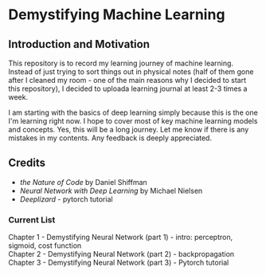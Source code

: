 # Demystifying Machine Learning

## Introduction and Motivation

This repository is to record my learning journey of machine learning. Instead of just trying to sort things out in physical notes (half of them gone after I cleaned my room - one of the main reasons why I decided to start this repository), I decided to uploada learning journal at least 2-3 times a week.

I am starting with the basics of deep learning simply because this is the one I'm learning right now. I hope to cover most of key machine learning models and concepts. Yes, this will be a long journey. Let me know if there is any mistakes in my contents. Any feedback is deeply appreciated.

## Credits
- *the Nature of Code* by Daniel Shiffman  
- *Neural Network with Deep Learning* by Michael Nielsen  
- *Deeplizard* - pytorch tutorial

### Current List
Chapter 1 - Demystifying Neural Network (part 1) - intro: perceptron, sigmoid, cost function  
Chapter 2 - Demystifying Neural Network (part 2) - backpropagation  
Chapter 3 - Demystifying Neural Network (part 3) - Pytorch tutorial 
